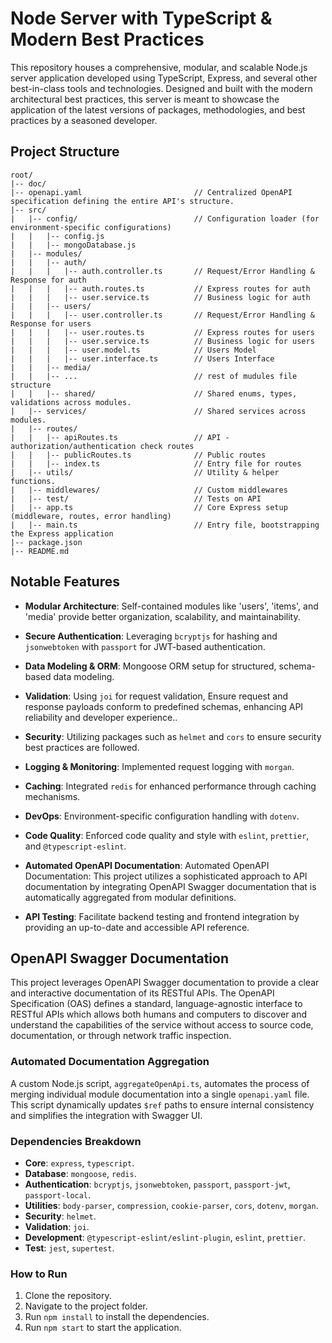 # **Node Server with TypeScript & Modern Best Practices**

This repository houses a comprehensive, modular, and scalable Node.js server application developed using TypeScript, Express, and several other best-in-class tools and technologies. Designed and built with the modern architectural best practices, this server is meant to showcase the application of the latest versions of packages, methodologies, and best practices by a seasoned developer.

## Project Structure

```
root/
|-- doc/
|-- openapi.yaml                         // Centralized OpenAPI specification defining the entire API's structure.
|-- src/
|   |-- config/                          // Configuration loader (for environment-specific configurations)
|   |   |-- config.js
|   |   |-- mongoDatabase.js
|   |-- modules/
|   |   |-- auth/
|   |   |   |-- auth.controller.ts       // Request/Error Handling & Response for auth
|   |   |   |-- auth.routes.ts           // Express routes for auth
|   |   |   |-- user.service.ts          // Business logic for auth
|   |   |-- users/
|   |   |   |-- user.controller.ts       // Request/Error Handling & Response for users
|   |   |   |-- user.routes.ts           // Express routes for users
|   |   |   |-- user.service.ts          // Business logic for users
|   |   |   |-- user.model.ts            // Users Model
|   |   |   |-- user.interface.ts        // Users Interface
|   |   |-- media/
|   |   |-- ...                          // rest of mudules file structure
|   |   |-- shared/                      // Shared enums, types, validations across modules.
|   |-- services/                        // Shared services across modules.
|   |-- routes/
|   |   |-- apiRoutes.ts                 // API - authorization/authentication check routes
|   |   |-- publicRoutes.ts              // Public routes
|   |   |-- index.ts                     // Entry file for routes
|   |-- utils/                           // Utility & helper functions.
|   |-- middlewares/                     // Custom middlewares
|   |-- test/                            // Tests on API
|   |-- app.ts                           // Core Express setup (middleware, routes, error handling)
|   |-- main.ts                          // Entry file, bootstrapping the Express application
|-- package.json
|-- README.md
```


## **Notable Features**

- **Modular Architecture**: Self-contained modules like 'users', 'items', and 'media' provide better organization, scalability, and maintainability.

- **Secure Authentication**: Leveraging `bcryptjs` for hashing and `jsonwebtoken` with `passport` for JWT-based authentication.

- **Data Modeling & ORM**: Mongoose ORM setup for structured, schema-based data modeling.

- **Validation**: Using `joi` for request validation, Ensure request and response payloads conform to predefined schemas, enhancing API reliability and developer experience..

- **Security**: Utilizing packages such as `helmet` and `cors` to ensure security best practices are followed.

- **Logging & Monitoring**: Implemented request logging with `morgan`.

- **Caching**: Integrated `redis` for enhanced performance through caching mechanisms.

- **DevOps**: Environment-specific configuration handling with `dotenv`.

- **Code Quality**: Enforced code quality and style with `eslint`, `prettier`, and `@typescript-eslint`.

- **Automated OpenAPI Documentation**: Automated OpenAPI Documentation: This project utilizes a sophisticated approach to API documentation by integrating OpenAPI Swagger documentation that is automatically aggregated from modular definitions.

- **API Testing**: Facilitate backend testing and frontend integration by providing an up-to-date and accessible API reference.


## OpenAPI Swagger Documentation

This project leverages OpenAPI Swagger documentation to provide a clear and interactive documentation of its RESTful APIs. The OpenAPI Specification (OAS) defines a standard, language-agnostic interface to RESTful APIs which allows both humans and computers to discover and understand the capabilities of the service without access to source code, documentation, or through network traffic inspection.


### Automated Documentation Aggregation

A custom Node.js script, `aggregateOpenApi.ts`, automates the process of merging individual module documentation into a single `openapi.yaml` file. This script dynamically updates `$ref` paths to ensure internal consistency and simplifies the integration with Swagger UI.

### **Dependencies Breakdown**

- **Core**: `express`, `typescript`.
- **Database**: `mongoose`, `redis`.
- **Authentication**: `bcryptjs`, `jsonwebtoken`, `passport`, `passport-jwt`, `passport-local`.
- **Utilities**: `body-parser`, `compression`, `cookie-parser`, `cors`, `dotenv`, `morgan`.
- **Security**: `helmet`.
- **Validation**: `joi`.
- **Development**: `@typescript-eslint/eslint-plugin`, `eslint`, `prettier`.
- **Test**: `jest`, `supertest`.

### How to Run

1. Clone the repository.
2. Navigate to the project folder.
3. Run `npm install` to install the dependencies.
4. Run `npm start` to start the application.

